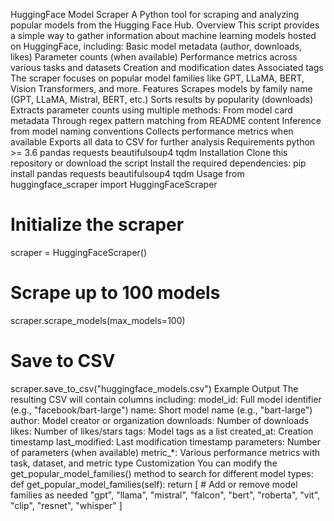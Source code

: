 HuggingFace Model Scraper
A Python tool for scraping and analyzing popular models from the Hugging Face Hub.
Overview
This script provides a simple way to gather information about machine learning models hosted on HuggingFace, including:
Basic model metadata (author, downloads, likes)
Parameter counts (when available)
Performance metrics across various tasks and datasets
Creation and modification dates
Associated tags
The scraper focuses on popular model families like GPT, LLaMA, BERT, Vision Transformers, and more.
Features
Scrapes models by family name (GPT, LLaMA, Mistral, BERT, etc.)
Sorts results by popularity (downloads)
Extracts parameter counts using multiple methods:
From model card metadata
Through regex pattern matching from README content
Inference from model naming conventions
Collects performance metrics when available
Exports all data to CSV for further analysis
Requirements
python >= 3.6
pandas
requests
beautifulsoup4
tqdm
Installation
Clone this repository or download the script
Install the required dependencies:
pip install pandas requests beautifulsoup4 tqdm
Usage
from huggingface_scraper import HuggingFaceScraper

# Initialize the scraper
scraper = HuggingFaceScraper()

# Scrape up to 100 models
scraper.scrape_models(max_models=100)

# Save to CSV
scraper.save_to_csv("huggingface_models.csv")
Example Output
The resulting CSV will contain columns including:
model_id: Full model identifier (e.g., "facebook/bart-large")
name: Short model name (e.g., "bart-large")
author: Model creator or organization
downloads: Number of downloads
likes: Number of likes/stars
tags: Model tags as a list
created_at: Creation timestamp
last_modified: Last modification timestamp
parameters: Number of parameters (when available)
metric_*: Various performance metrics with task, dataset, and metric type
Customization
You can modify the get_popular_model_families() method to search for different model types:
def get_popular_model_families(self):
    return [
        # Add or remove model families as needed
        "gpt", "llama", "mistral", "falcon",
        "bert", "roberta", 
        "vit", "clip", "resnet", 
        "whisper"
    ]


